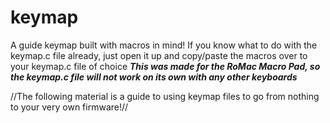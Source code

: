 # keymap
A guide keymap built with macros in mind!
If you know what to do with the keymap.c file already, just open it up and copy/paste the macros over to your keymap.c file of choice
***This was made for the RoMac Macro Pad, so the keymap.c file will not work on its own with any other keyboards***

//The following material is a guide to using keymap files to go from nothing to your very own firmware!//
